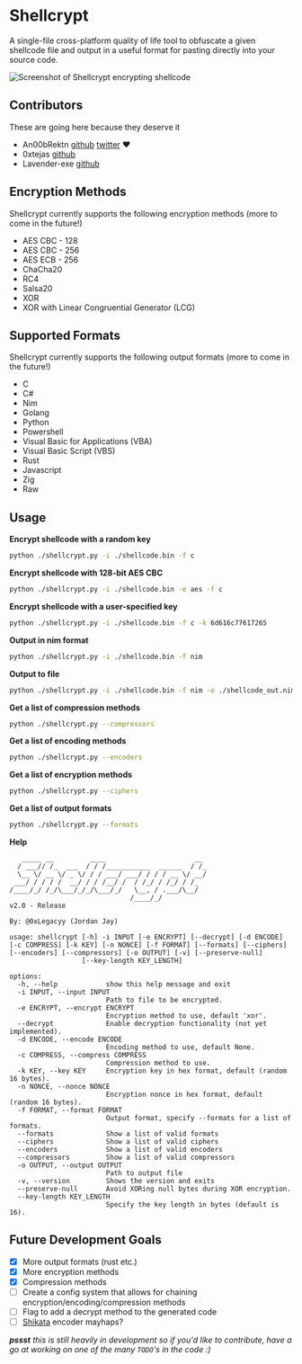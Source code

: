 # Shellcrypt

A single-file cross-platform quality of life tool to obfuscate a given shellcode file and output in a useful format for pasting directly into your source code.

![Screenshot of Shellcrypt encrypting shellcode](https://i.imgur.com/DavG7ad.png)

## Contributors

These are going here because they deserve it
- An00bRektn [github](https://github.com/An00bRektn) [twitter](https://twitter.com/An00bRektn) ♥
- 0xtejas [github](https://github.com/0xtejas)
- Lavender-exe [github](https://github.com/Lavender-exe)

## Encryption Methods

Shellcrypt currently supports the following encryption methods (more to come in the future!)

- AES CBC - 128
- AES CBC - 256
- AES ECB - 256
- ChaCha20
- RC4
- Salsa20
- XOR
- XOR with Linear Congruential Generator (LCG)

## Supported Formats

Shellcrypt currently supports the following output formats (more to come in the future!)

- C
- C#
- Nim
- Golang
- Python
- Powershell
- Visual Basic for Applications (VBA)
- Visual Basic Script (VBS)
- Rust
- Javascript
- Zig
- Raw

## Usage 
**Encrypt shellcode with a random key**
```bash
python ./shellcrypt.py -i ./shellcode.bin -f c
```
**Encrypt shellcode with 128-bit AES CBC**
```bash
python ./shellcrypt.py -i ./shellcode.bin -e aes -f c
```
**Encrypt shellcode with a user-specified key**
```bash
python ./shellcrypt.py -i ./shellcode.bin -f c -k 6d616c77617265
```
**Output in nim format**
```bash
python ./shellcrypt.py -i ./shellcode.bin -f nim
```
**Output to file**
```bash
python ./shellcrypt.py -i ./shellcode.bin -f nim -o ./shellcode_out.nim
```
**Get a list of compression methods**
```bash
python ./shellcrypt.py --compressors
```
**Get a list of encoding methods**
```bash
python ./shellcrypt.py --encoders
```
**Get a list of encryption methods**
```bash
python ./shellcrypt.py --ciphers
```
**Get a list of output formats**
```bash
python ./shellcrypt.py --formats
```

**Help**
```plaintext
   _____ __         ____                      __
  / ___// /_  ___  / / /___________  ______  / /_
  \__ \/ __ \/ _ \/ / / ___/ ___/ / / / __ \/ __/
 ___/ / / / /  __/ / / /__/ /  / /_/ / /_/ / /_
/____/_/ /_/\___/_/_/\___/_/   \__, / .___/\__/
                              /____/_/
v2.0 - Release

By: @0xLegacyy (Jordan Jay)

usage: shellcrypt [-h] -i INPUT [-e ENCRYPT] [--decrypt] [-d ENCODE] [-c COMPRESS] [-k KEY] [-n NONCE] [-f FORMAT] [--formats] [--ciphers] [--encoders] [--compressors] [-o OUTPUT] [-v] [--preserve-null]
                  [--key-length KEY_LENGTH]

options:
  -h, --help            show this help message and exit
  -i INPUT, --input INPUT
                        Path to file to be encrypted.
  -e ENCRYPT, --encrypt ENCRYPT
                        Encryption method to use, default 'xor'.
  --decrypt             Enable decryption functionality (not yet implemented).
  -d ENCODE, --encode ENCODE
                        Encoding method to use, default None.
  -c COMPRESS, --compress COMPRESS
                        Compression method to use.
  -k KEY, --key KEY     Encryption key in hex format, default (random 16 bytes).
  -n NONCE, --nonce NONCE
                        Encryption nonce in hex format, default (random 16 bytes).
  -f FORMAT, --format FORMAT
                        Output format, specify --formats for a list of formats.
  --formats             Show a list of valid formats
  --ciphers             Show a list of valid ciphers
  --encoders            Show a list of valid encoders
  --compressors         Show a list of valid compressors
  -o OUTPUT, --output OUTPUT
                        Path to output file
  -v, --version         Shows the version and exits
  --preserve-null       Avoid XORing null bytes during XOR encryption.
  --key-length KEY_LENGTH
                        Specify the key length in bytes (default is 16).
```

## Future Development Goals

- [x] More output formats (rust etc.)
- [x] More encryption methods
- [x] Compression methods
- [ ] Create a config system that allows for chaining encryption/encoding/compression methods
- [ ] Flag to add a decrypt method to the generated code
- [ ] [Shikata](https://github.com/EgeBalci/sgn) encoder mayhaps?

_**pssst** this is still heavily in development so if you'd like to contribute, have a go at working on one of the many `TODO`'s in the code :)_
